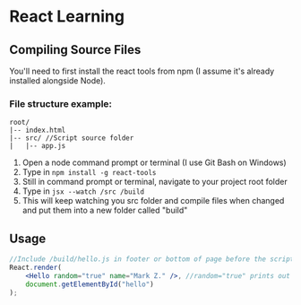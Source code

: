 # React Learning

## Compiling Source Files

You'll need to first install the react tools from npm (I assume it's already installed alongside Node).

### File structure example:
``` 
root/
|-- index.html
|-- src/ //Script source folder
|   |-- app.js
```

1. Open a node command prompt or terminal (I use Git Bash on Windows)
2. Type in ```npm install -g react-tools```
3. Still in command prompt or terminal, navigate to your project root folder
4. Type in ```jsx --watch /src /build```
5. This will keep watching you src folder and compile files when changed and put them into a new folder called "build"

## Usage
```jsx
//Include /build/hello.js in footer or bottom of page before the script bellow
React.render(
    <Hello random="true" name="Mark Z." />, //random="true" prints out "Hello" in multiple languages
    document.getElementById("hello")
);
```